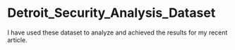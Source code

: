 # Detroit_Security_Analysis_Dataset
I have used these dataset to analyze and achieved the results for my recent article. 
